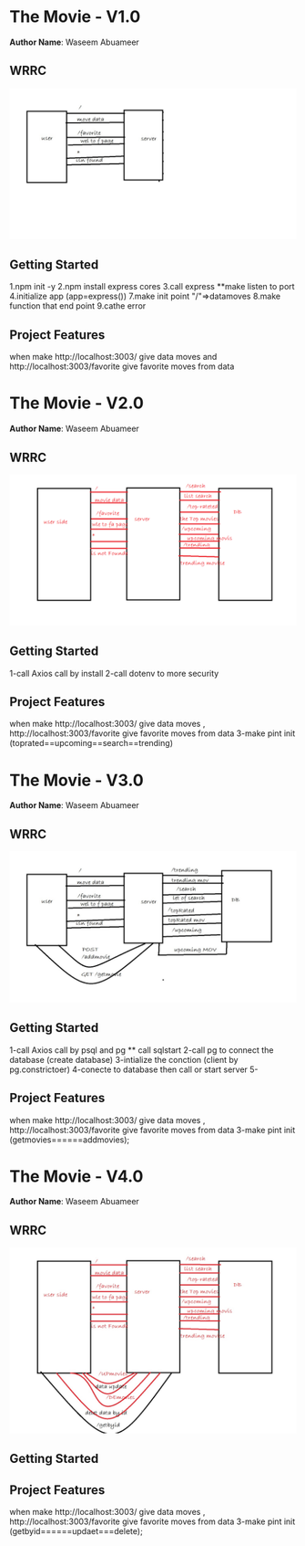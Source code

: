 # The Movie  - V1.0

**Author Name**: Waseem Abuameer

## WRRC
![image](img/WRRC1.jpg)



## Getting Started
<!-- What are the steps that a user must take in order to build this app on their own machine and get it running? -->
1.npm init -y
2.npm install express cores 
3.call express
**make listen to port
4.initialize app (app=express())
7.make init point "/"=>datamoves
8.make function that end point
9.cathe error


## Project Features
<!-- What are the features included in you app -->
when make http://localhost:3003/ give data moves
and http://localhost:3003/favorite give favorite moves from data
# The Movie  - V2.0

**Author Name**: Waseem Abuameer

## WRRC
![image](img/WRRC2.png)



## Getting Started
<!-- What are the steps that a user must take in order to build this app on their own machine and get it running? -->
1-call Axios call by install
2-call dotenv to more security



## Project Features
<!-- What are the features included in you app -->
when make http://localhost:3003/ give data moves
, http://localhost:3003/favorite give favorite moves from data
3-make pint init (toprated==upcoming==search==trending)
# The Movie  - V3.0

**Author Name**: Waseem Abuameer

## WRRC
![image](img/WRRC3.jpg)



## Getting Started
<!-- What are the steps that a user must take in order to build this app on their own machine and get it running? -->
1-call Axios call by psql and pg 
** call sqlstart
2-call pg to connect the database (create database)
3-intialize the conction  (client by pg.constrictoer)
4-conecte to database then call or start server
5-


## Project Features
<!-- What are the features included in you app -->
when make http://localhost:3003/ give data moves
, http://localhost:3003/favorite give favorite moves from data
3-make pint init (getmovies======addmovies);
# The Movie  - V4.0

**Author Name**: Waseem Abuameer

## WRRC
![image](img/WRRC4.jpg)



## Getting Started
<!-- What are the steps that a user must take in order to build this app on their own machine and get it running? -->


## Project Features
<!-- What are the features included in you app -->
when make http://localhost:3003/ give data moves
, http://localhost:3003/favorite give favorite moves from data
3-make pint init (getbyid======updaet===delete);
